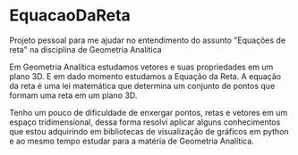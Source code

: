 # EquacaoDaReta
Projeto pessoal para me ajudar no entendimento do assunto "Equações de reta" na disciplina de Geometria Analítica

Em Geometria Analítica estudamos vetores e suas propriedades em um plano 3D. E em dado momento estudamos a Equação da Reta. A equação da reta é uma lei matemática que determina um conjunto de pontos que formam uma reta em um plano 3D. 

Tenho um pouco de dificuldade de enxergar pontos, retas e vetores em um espaço tridimensional, dessa forma resolvi aplicar alguns conhecimentos que estou adquirindo em bibliotecas de visualização de gráficos em python e ao mesmo tempo estudar para a matéria de Geometria Analítica.

